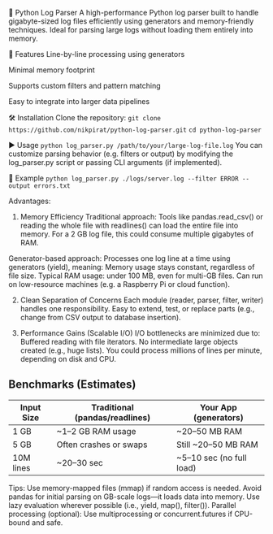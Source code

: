 🐍 Python Log Parser
A high-performance Python log parser built to handle gigabyte-sized log files efficiently using generators and memory-friendly techniques. Ideal for parsing large logs without loading them entirely into memory.

🚀 Features
Line-by-line processing using generators

Minimal memory footprint

Supports custom filters and pattern matching

Easy to integrate into larger data pipelines

🛠 Installation
Clone the repository:
`git clone https://github.com/nikpirat/python-log-parser.git`
`cd python-log-parser`

▶️ Usage
`python log_parser.py /path/to/your/large-log-file.log`
You can customize parsing behavior (e.g. filters or output) by modifying the log_parser.py script or passing CLI arguments (if implemented).

📁 Example
`python log_parser.py ./logs/server.log --filter ERROR --output errors.txt`

Advantages:

1. Memory Efficiency
Traditional approach:
Tools like pandas.read_csv() or reading the whole file with readlines() can load the entire file into memory.
For a 2 GB log file, this could consume multiple gigabytes of RAM.

Generator-based approach:
Processes one log line at a time using generators (yield), meaning:
Memory usage stays constant, regardless of file size.
Typical RAM usage: under 100 MB, even for multi-GB files.
Can run on low-resource machines (e.g. a Raspberry Pi or cloud function).

2. Clean Separation of Concerns
Each module (reader, parser, filter, writer) handles one responsibility.
Easy to extend, test, or replace parts (e.g., change from CSV output to database insertion).

3. Performance Gains (Scalable I/O)
I/O bottlenecks are minimized due to:
Buffered reading with file iterators.
No intermediate large objects created (e.g., huge lists).
You could process millions of lines per minute, depending on disk and CPU.

## Benchmarks (Estimates)

| Input Size | Traditional (pandas/readlines) | Your App (generators) |
|------------|--------------------------------|-----------------------|
| 1 GB       | ~1–2 GB RAM usage              | ~20–50 MB RAM         |
| 5 GB       | Often crashes or swaps         | Still ~20–50 MB RAM   |
| 10M lines  | ~20–30 sec                     | ~5–10 sec (no full load) |

Tips:
Use memory-mapped files (mmap) if random access is needed.
Avoid pandas for initial parsing on GB-scale logs—it loads data into memory.
Use lazy evaluation wherever possible (i.e., yield, map(), filter()).
Parallel processing (optional): Use multiprocessing or concurrent.futures if CPU-bound and safe.
